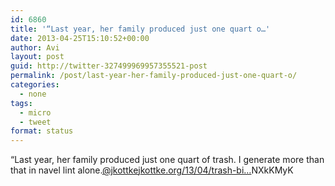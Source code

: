 ```yaml
---
id: 6860
title: '“Last year, her family produced just one quart o…'
date: 2013-04-25T15:10:52+00:00
author: Avi
layout: post
guid: http://twitter-327499969957355521-post
permalink: /post/last-year-her-family-produced-just-one-quart-o/
categories:
  - none
tags:
  - micro
  - tweet
format: status
---
```

“Last year, her family produced just one quart of trash. I generate more than that in navel lint alone.[@jkottke](http://twitter.com/jkottke)j[kottke.org/13/04/trash-bi…](http://kottke.org/13/04/trash-bin-zero)NXkKMyK